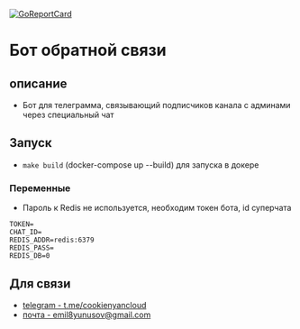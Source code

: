 [![GoReportCard](https://goreportcard.com/badge/github.com/cookienyancloud/tgfeedbackbot)](https://goreportcard.com/report/github.com/cookienyancloud/tgfeedbackbot)
# Бот обратной связи

## описание
- Бот для телеграмма, связывающий подписчиков канала с админами через специальный чат

## Запуск
- `make build` (docker-compose up --build) для запуска в докере

### Переменные
- Пароль к Redis не используется, необходим токен бота, id суперчата
```dotenv
TOKEN=
CHAT_ID=
REDIS_ADDR=redis:6379
REDIS_PASS=
REDIS_DB=0
 ```

## Для связи
- [telegram - t.me/cookienyancloud](t.me/cookienyancloud)
- [почта - emil8yunusov@gmail.com](emil8yunusov@gmail.com)




 
 
 
